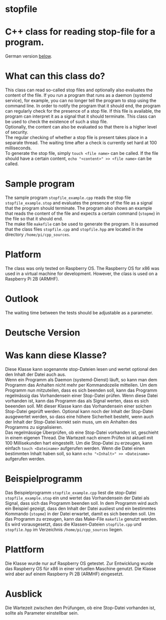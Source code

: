 # stopfile
# C++ class for reading stop-file for a program.

German version [below](#deutsche-version).

# What can this class do?

This class can read so-called stop files and optionally also evaluates the content of the file.
If you run a program that runs as a daemon (systemd service), for example, you can no longer tell the program to stop using the command line. In order to notify the program that it should end, the program can regularly check for the presence of a stop file. If this file is available, the program can interpret it as a signal that it should terminate. This class can be used to check the existence of such a stop file.  
Optionally, the content can also be evaluated so that there is a higher level of security.  
The regular checking of whether a stop file is present takes place in a separate thread. The waiting time after a check is currently set hard at 100 milliseconds.  
To generate the stop file, simply ```touch <file name>``` can be called. If the file should have a certain content, ```echo "<content>" >> <file name>``` can be called.  

# Sample program

The sample program ```stopfile_example.cpp``` reads the stop file ```stopfile_example.stop``` and evaluates the presence of the file as a signal that the program should terminate. The program also shows an example that reads the content of the file and expects a certain command (```stopme```) in the file so that it should end.  
The make file ```makefile``` can be used to generate the program. It is assumed that the class files ```stopfile.cpp``` and ```stopfile.hpp``` are located in the directory ```/home/pi/cpp_sources```.

# Platform

The class was only tested on Raspberry OS. The Raspberry OS for x86 was used in a virtual machine for development. However, the class is used on a Raspberry Pi 2B (ARMHF).

# Outlook

The waiting time between the tests should be adjustable as a parameter. 

# Deutsche Version

# Was kann diese Klasse?

Diese Klasse kann sogenannte stop-Dateien lesen und wertet optional den den Inhalt der Datei auch aus.  
Wenn ein Programm als Daemon (systemd-Dienst) läuft, so kann man dem Programm das Anhalten nicht mehr per Kommandozeile mitteilen. Um dem Programm nun mitzuteilen, dass es sich beenden soll, kann das Programm regelmässig das Vorhandensein einer Stop-Datei prüfen. Wenn diese Datei vorhanden ist, kann das Programm das als Signal werten, dass es sich beeenden soll. Mit dieser Klasse kann das Vorhandensein einer solchen Stop-Datei geprüft werden. 
Optional kann noch der Inhalt der Stop-Datei ausgewertet werden, so dass eine höhere Sicherheit besteht, wenn auch der Inhalt der Stop-Datei korrekt sein muss, um ein Anhalten des Programms zu signalisieren.  
Das regelmässige Überprüfen, ob eine Stop-Datei vorhanden ist, geschieht in einem eigenen Thread. Die Wartezeit nach einem Prüfen ist aktuell mit 100 Millisekunden hart eingestellt.
Um die Stop-Datei zu erzeugen, kann einfach ```touch <Dateiname>``` aufgerufen werden. Wenn die Datei einen bestimmten Inhalt haben soll, so kann ```echo "<Inhalt>" >> <Dateiname>``` aufgerufen werden.

# Beispielprogramm

Das Beispielprogramm ```stopfile_example.cpp``` liest die stop-Datei ```stopfile_example.stop``` ein und wertet das Vorhandensein der Datei als Signal, dass sich das Programm beenden soll. In dem Programm wird auch ein Beispiel gezeigt, dass den Inhalt der Datei ausliest und ein bestimmtes Kommando (```stopme```) in der Datei erwartet, damit es sich beenden soll.
Um das Programm zu erzeugen, kann das Make-File ```makefile``` genutzt werden. Es wird vorausgesetzt, dass die Klassen-Dateien ```stopfile.cpp``` und ```stopfile.hpp``` im Verzeichnis ```/home/pi/cpp_sources``` liegen.

# Plattform

Die Klasse wurde nur auf Raspberry OS getestet. Zur Entwicklung wurde das Raspberry OS für x86 in einer virtuellen Maschine genutzt. Die Klasse wird aber auf einem Raspberry Pi 2B (ARMHF) eingesetzt.  

# Ausblick

Die Wartezeit zwischen den Prüfungen, ob eine Stop-Datei vorhanden ist, sollte als Parameter einstellbar sein.

